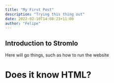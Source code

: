 ```yaml
---
title: "My First Post"
description: "Trying this thing out"
date: 2022-02-10T14:08:23+11:00
author: "Felipe"
---
```


## Introduction to Stromlo

Here will go things, such as how to run the website

<h1>Does it know HTML?</h1>